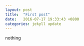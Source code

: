 ```yaml
---
layout: post
title:  "First post"
date:   2016-07-17 19:33:43 +0800
categories: jekyll update
---
```




nothing


